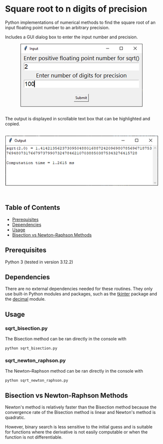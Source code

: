 # Square root to n digits of precision
Python implementations of numerical methods to find the square root of an input floating point number to an arbitrary precision.

Includes a GUI dialog box to enter the input number and precision. 
<p align="center" width="100%">
  <img style="display: block; margin: auto;" src="./images/input-window.png"/>
</p>
<br>  
The output is displayed in scrollable text box that can be highlighted and copied.<br>
<br>
<p align="center" width="100%">
  <img style="display: block; margin: auto;" src="./images/output-window.png"/>
</p>
<br>

## Table of Contents
- [Prerequisites](#prerequisites-heading)
- [Dependencies](#dependencies-heading)
- [Usage](#usage-heading)
- [Bisection vs Newton–Raphson Methods](#bisection-vs-newton-raphson-heading)

<a name="prerequisites-heading"></a>
## Prerequisites
Python 3 (tested in version 3.12.2)

<a name="prerequisites-heading"></a>
## Dependencies
There are no external dependencies needed for these routines. They only use built-in Python modules and packages, such as the [tkinter](https://docs.python.org/3/library/tkinter.html) package and the [decimal](https://docs.python.org/3/library/decimal.html) module.

<a name="usage-heading"></a>
## Usage
### sqrt_bisection.py
The Bisection method can be ran directly in the console with  
```console
python sqrt_bisection.py
```

### sqrt_newton_raphson.py
The Newton–Raphson method can be ran directly in the console with  
```console
python sqrt_newton_raphson.py
```
<a name="bisection-vs-newton-raphson-heading"></a>
## Bisection vs Newton-Raphson Methods
Newton's method is relatively faster than the Bisection method because the convergence rate of the Bisection method is linear and Newton's method is quadratic.  

However, binary search is less sensitive to the initial guess and is suitable for functions where the derivative is not easily computable or when the function is not differentiable.
